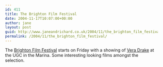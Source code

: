 ```yaml
---
id: 411
title: The Brighton Film Festival
date: 2004-11-17T10:07:00+00:00
author: jane
layout: post
guid: http://www.janeandrichard.co.uk/2004/11/the_brighton_film_festival
permalink: /2004/11/the_brighton_film_festival/
---
```

The [Brighton Film Festival](http://www.cine-city.co.uk/) starts on Friday with a showing of [Vera Drake](http://www.imdb.com/title/tt0383694/) at the UGC in the Marina. Some interesting looking films amongst the selection.